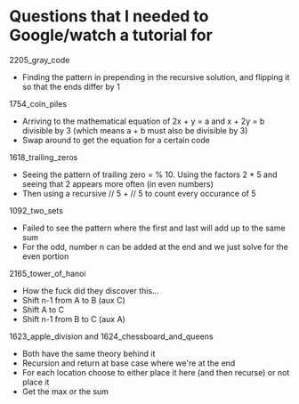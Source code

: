# Questions that I needed to Google/watch a tutorial for

2205_gray_code
- Finding the pattern in prepending in the recursive solution, and flipping it so that the ends differ by 1

1754_coin_piles
- Arriving to the mathematical equation of 2x + y = a and x + 2y = b divisible by 3 (which means a + b must also be divisible by 3)
- Swap around to get the equation for a certain code

1618_trailing_zeros
- Seeing the pattern of trailing zero = % 10. Using the factors 2 * 5 and seeing that 2 appears more often (in even numbers)
- Then using a recursive // 5 + // 5 to count every occurance of 5

1092_two_sets
- Failed to see the pattern where the first and last will add up to the same sum
- For the odd, number n can be added at the end and we just solve for the even portion

2165_tower_of_hanoi
- How the fuck did they discover this...
- Shift n-1 from A to B (aux C)
- Shift A to C
- Shift n-1 from B to C (aux A)

1623_apple_division and 1624_chessboard_and_queens
- Both have the same theory behind it
- Recursion and return at base case where we're at the end
- For each location choose to either place it here (and then recurse) or not place it
- Get the max or the sum

